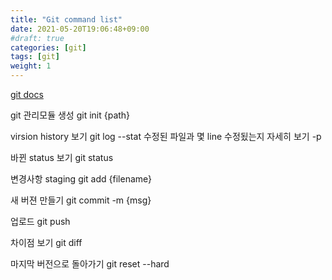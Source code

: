 ```yaml
---
title: "Git command list"
date: 2021-05-20T19:06:48+09:00
#draft: true
categories: [git]
tags: [git]
weight: 1
---
```


[git docs](https://git-scm.com/doc)

git 관리모듈 생성
git init {path}

virsion history 보기
git log
--stat 수정된 파일과 몇 line 수정됬는지 자세히 보기
-p

바뀐 status 보기
git status

변경사항 staging
git add {filename}

새 버젼 만들기
git commit
-m {msg}

업로드
git push

차이점 보기
git diff

마지막 버전으로 돌아가기
git reset --hard